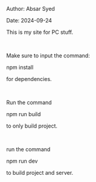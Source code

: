 Author: Absar Syed

Date: 2024-09-24

This is my site for PC stuff. 


<br>

Make sure to input the command:

npm install

for dependencies.

<br>

Run the command

npm run build

to only build project.

<br>

run the command 

npm run dev

to build project and server.